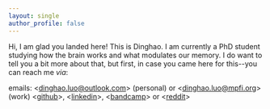 ```yaml
---
layout: single
author_profile: false
---
```

Hi, I am glad you landed here! This is Dinghao. I am currently a PhD student studying how the brain works and what modulates our memory. I do want to tell you a bit more about that, but first, in case you came here for this--you can reach me *via*:

emails: <[dinghao.luo@outlook.com](dinghao.luo@outlook.com)> (personal) or <[dinghao.luo@mpfi.org](dinghao.luo@mpfi.org)> (work)
<[github](https://github.com/dinghaoluo)>, <[linkedin](https://www.linkedin.com/in/dinghaoluo/)>, <[bandcamp](https://amoxitoxin.bandcamp.com/)> or <[reddit](https://www.reddit.com/user/amoxdl24/)>